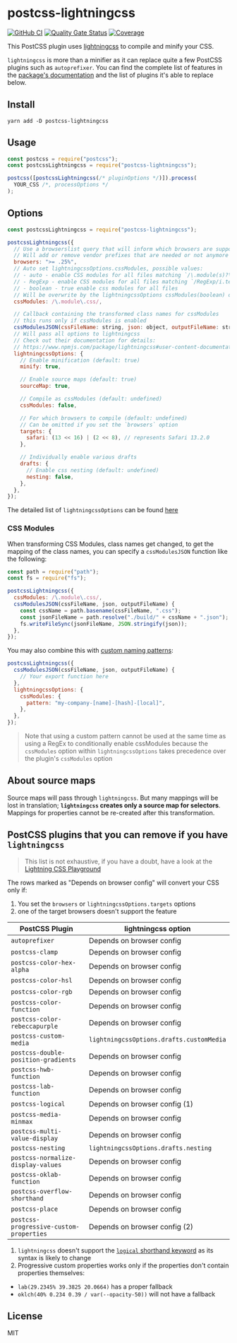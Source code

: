 # postcss-lightningcss

[![GitHub CI](https://github.com/onigoetz/postcss-lightningcss/actions/workflows/build.yml/badge.svg)](https://github.com/onigoetz/postcss-lightningcss) [![Quality Gate Status](https://sonarcloud.io/api/project_badges/measure?project=onigoetz_postcss-lightningcss&metric=alert_status)](https://sonarcloud.io/summary/new_code?id=onigoetz_postcss-lightningcss) [![Coverage](https://sonarcloud.io/api/project_badges/measure?project=onigoetz_postcss-lightningcss&metric=coverage)](https://sonarcloud.io/summary/new_code?id=onigoetz_postcss-lightningcss)

This PostCSS plugin uses [lightningcss](https://lightningcss.dev/) to compile and minify your CSS.

`lightningcss` is more than a minifier as it can replace quite a few PostCSS plugins such as `autoprefixer`.
You can find the complete list of features in the [package's documentation](https://github.com/parcel-bundler/lightningcss#from-node) and the list of plugins it's able to replace below.

## Install

```
yarn add -D postcss-lightningcss
```

## Usage

```javascript
const postcss = require("postcss");
const postcssLightningcss = require("postcss-lightningcss");

postcss([postcssLightningcss(/* pluginOptions */)]).process(
  YOUR_CSS /*, processOptions */
);
```

## Options

```javascript
const postcssLightningcss = require("postcss-lightningcss");

postcssLightningcss({
  // Use a browserslist query that will inform which browsers are supported
  // Will add or remove vendor prefixes that are needed or not anymore
  browsers: ">= .25%",
  // Auto set lightningcssOptions.cssModules, possible values:
  // - auto - enable CSS modules for all files matching `/\.module(s)?\.\w+$/i.test(filename)`
  // - RegExp - enable CSS modules for all files matching `/RegExp/i.test(filename)`
  // - boolean - true enable css modules for all files
  // Will be overwrite by the lightningcssOptions cssModules(boolean) option
  cssModules: /\.module\.css/,

  // Callback containing the transformed class names for cssModules
  // this runs only if cssModules is enabled
  cssModulesJSON(cssFileName: string, json: object, outputFileName: string): {},
  // Will pass all options to lightningcss
  // Check out their documentation for details:
  // https://www.npmjs.com/package/lightningcss#user-content-documentation
  lightningcssOptions: {
    // Enable minification (default: true)
    minify: true,

    // Enable source maps (default: true)
    sourceMap: true,

    // Compile as cssModules (default: undefined)
    cssModules: false,

    // For which browsers to compile (default: undefined)
    // Can be omitted if you set the `browsers` option
    targets: {
      safari: (13 << 16) | (2 << 8), // represents Safari 13.2.0
    },

    // Individually enable various drafts
    drafts: {
      // Enable css nesting (default: undefined)
      nesting: false,
    },
  },
});
```

The detailed list of `lightningcssOptions` can be found [here](https://github.com/parcel-bundler/lightningcss/blob/master/node/index.d.ts)

### CSS Modules

When transforming CSS Modules, class names get changed, to get the mapping of the class names, you can specify a `cssModulesJSON` function like the following:

```javascript
const path = require("path");
const fs = require("fs");

postcssLightningcss({
  cssModules: /\.module\.css/,
  cssModulesJSON(cssFileName, json, outputFileName) {
    const cssName = path.basename(cssFileName, ".css");
    const jsonFileName = path.resolve("./build/" + cssName + ".json");
    fs.writeFileSync(jsonFileName, JSON.stringify(json));
  },
});
```

You may also combine this with [custom naming patterns](https://lightningcss.dev/css-modules.html#custom-naming-patterns):

```javascript
postcssLightningcss({
  cssModulesJSON(cssFileName, json, outputFileName) {
    // Your export function here
  },
  lightningcssOptions: {
    cssModules: {
      pattern: "my-company-[name]-[hash]-[local]",
    },
  },
});
```

> Note that using a custom pattern cannot be used at the same time as using a RegEx to conditionally enable cssModules because the `cssModules` option within `lightningcssOptions` takes precedence over the plugin's `cssModules` option

## About source maps

Source maps will pass through `lightningcss`.
But many mappings will be lost in translation; **`lightningcss` creates only a source map for selectors**.
Mappings for properties cannot be re-created after this transformation.

## PostCSS plugins that you can remove if you have `lightningcss`

> This list is not exhaustive, if you have a doubt, have a look at the [Lightning CSS Playground](https://lightningcss.dev/playground/index.html)

The rows marked as "Depends on browser config" will convert your CSS only if:

1. You set the `browsers` or `lightningcssOptions.targets` options
2. one of the target browsers doesn't support the feature

| PostCSS Plugin                          | lightningcss option                      |
| --------------------------------------- | ---------------------------------------- |
| `autoprefixer`                          | Depends on browser config                |
| `postcss-clamp`                         | Depends on browser config                |
| `postcss-color-hex-alpha`               | Depends on browser config                |
| `postcss-color-hsl`                     | Depends on browser config                |
| `postcss-color-rgb`                     | Depends on browser config                |
| `postcss-color-function`                | Depends on browser config                |
| `postcss-color-rebeccapurple`           | Depends on browser config                |
| `postcss-custom-media`                  | `lightningcssOptions.drafts.customMedia` |
| `postcss-double-position-gradients`     | Depends on browser config                |
| `postcss-hwb-function`                  | Depends on browser config                |
| `postcss-lab-function`                  | Depends on browser config                |
| `postcss-logical`                       | Depends on browser config (1)            |
| `postcss-media-minmax`                  | Depends on browser config                |
| `postcss-multi-value-display`           | Depends on browser config                |
| `postcss-nesting`                       | `lightningcssOptions.drafts.nesting`     |
| `postcss-normalize-display-values`      | Depends on browser config                |
| `postcss-oklab-function`                | Depends on browser config                |
| `postcss-overflow-shorthand`            | Depends on browser config                |
| `postcss-place`                         | Depends on browser config                |
| `postcss-progressive-custom-properties` | Depends on browser config (2)            |

1. `lightningcss` doesn't support the [`logical` shorthand keyword](https://drafts.csswg.org/css-logical/#logical-shorthand-keyword) as its syntax is likely to change
2. Progressive custom properties works only if the properties don't contain properties themselves:

- `lab(29.2345% 39.3825 20.0664)` has a proper fallback
- `oklch(40% 0.234 0.39 / var(--opacity-50))` will not have a fallback

## License

MIT
